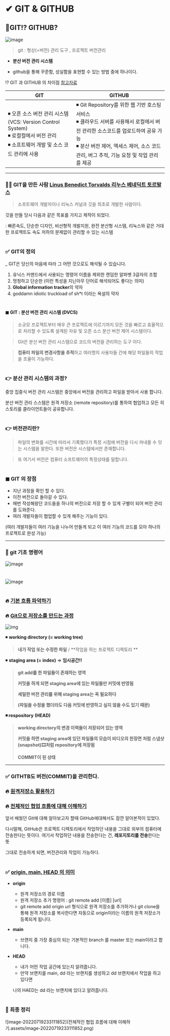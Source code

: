 # ✔ GIT & GITHUB

## 🔻GIT!? GITHUB? 

![image](https://user-images.githubusercontent.com/99783474/180269641-e220d4e4-994e-4568-879f-ad612023b171.png)


> git : 형상(=버전) 관리 도구 , 프로젝트 버전관리

* **분산 버전 관리 시스템**

* github을 통해 꾸준함, 성실함을 표현할 수 있는 방법 중에 하나이다. 



⁉ GIT 과 GITHUB 의 차이점 [참고자료](https://cocoon1787.tistory.com/723)

| GIT                                                          | GITHUB                                                       |
| ------------------------------------------------------------ | ------------------------------------------------------------ |
| ◾ 오픈 소스 버전 관리 시스템(VCS: Version Control System) <br/>◾ 로컬컬에서 버전 관리 <br/>◾ 소프트웨어 개발 및 소스 코드 관리에 사용 | ◾ Git Repository를 위한 웹 기반 호스팅 서비스<br/>◾ 클라우드 서버를 사용해서 로컬에서 버전 관리한 소스코드를 업로드하여 공유 가능<br/>◾ 분산 버전 제어, 액세스 제어, 소스 코드 관리, 버그 추적, 기능 요청 및 작업 관리를 제공 |
---

### 👨‍🔬 GIT을 만든 사람  [Linus Benedict Torvalds 리누스 베네딕트 토르발스](https://ko.wikipedia.org/wiki/리누스_토르발스)
>  소프트웨어 개발자이나 리눅스 커널과 깃을 최초로 개발한 사람이다. 

깃을 만들 당시 다음과 같은 목표를 가지고 제작이 되었다. 

: 빠른속도, 단순한 디자인, 비선형적 개발지원, 완전 분산형 시스템, 리눅스와 같은 거대한 프로젝트도 속도 저하의 문제없이 관리할 수 있는 시스템 
#

### ✅ **GIT의 정의**

_ GIT은 당신의 마음에 따라 그 어떤 것으로도 해석될 수 있습니다. 

1) 유닉스 커맨드에서 사용되는 명령어 이름을 제외한 랜덤한 알파벳 3글자의 조합
2) 멍청하고 단순한 (이런 특성을 지닌아무 단어로 해석되어도 좋다는 의미)
3) **Global information tracker**의 약자 
4) goddamn idiotic truckload of sh*t 이라는 욕설의 약자
#
#### ◼ GIT : 분산 버전 관리 시스템 (DVCS)

>  소규모 프로젝트부터 매우 큰 프로젝트에 이르기까지 모든 것을 빠르고 효율적으로 처리할 수 있도록 설계된 자유 및 오픈 소스 분산 버전 제어 시스템이다. 

> Git은 분산 버전 관리 시스템으로 코드의 버전을 관리하는 도구 이다. 

> **컴퓨터 파일의 변경사항을 추적**하고 여러명의 사용자들 간에 해당 파일들의 작업을 조율이 가능하다.

#
### **👉  분산 관리 시스템의 과정?**

중앙 집중식 버전 관리 시스템은 중앙에서 버전을 관리하고 파일을 받아서 사용 합니다. 

분산 버전 관리 스스템은 원격 저장소 (remote repository)를 통하여 협업하고 모든 히스토리를 클라이언트들이 공유합니다. 
#
### 👉 **버전관리란?**

> 파일의 변화를 시간에 따라서 기록했다가 특정 시점에 버전을 다시 꺼내올 수 잇는 시스템을 말한다. 또한 버전은 시스템에서만 존재합니다. 

> 또 여기서 버전은 컴퓨터 소프트웨어의 특정상태를 말합니다.

#
### ◼ **GIT 의 장점**

- 지난 과정을 확인 할 수 있다. 
- 이전 버전으로 돌아갈 수 있다. 
- 매번 작성해왔던 코드들을 하나의 버전으로 저장 할 수 있게 구별이 되어 버전 관리를 도와준다. 
- 여러 개발자들이 협업할 수 있게 해주는 기능이 있다. 

(여러 개발자들이 여러 기능을 나누어 만들게 되고 이 여러 기능의 코드를 모아 하나의 프로젝트로 완성 가능)

---

### 🚀 git 기초 명령어 
![image](https://user-images.githubusercontent.com/99783474/180272903-cfcd50cc-2c0b-4a7e-b756-df2ec8a73ab6.png)
#
![image](https://user-images.githubusercontent.com/99783474/180273137-aad74927-cd1f-4d51-a3e4-ffd0f6230c58.png)
#
### 🔥 [기본 흐름 파악하기](https://github.com/oiosu/git_github/blob/main/git/GIT_%EB%B2%84%EC%A0%84%20%EA%B8%B0%EB%A1%9D%ED%95%98%EA%B8%B0.md)
### 🔥 [Git으로 저장소를 만드는 과정](https://github.com/oiosu/git_github/blob/main/git/GIT%EC%9C%BC%EB%A1%9C%20%EC%A0%80%EC%9E%A5%EC%86%8C%EB%A5%BC%20%EB%A7%8C%EB%93%9C%EB%8A%94%20%EA%B3%BC%EC%A0%95.md)
![img](https://blog.kakaocdn.net/dn/7FX0D/btrzRWIBfMw/ybArp9hsGQ8kC8gcXHU2o0/img.png)


◾ **working directory (= working tree)**

> **내가 작업 또는 수정한 파일** / **작업을 하는 프로젝트 디렉토리 **

◾ **staging area (= index)** => **임시공간!!**

> **git add를 한 파일들이 존재하는 영역**
>
> **커밋을 하게 되면 staging area에 있는 파일들만 커밋에 반영됨**
>
> **세밀한 버전 관리를 위해 staging area는 꼭 필요하다** 
>
> **(파일을 수정을 했더라도 다음 커밋에 반영하고 싶지 않을 수도 있기 때문)**

**◾ respository** **(HEAD)**

> **working directory의 변경 이력들이 저장되어 있는 영역**
>
> **커밋을 하면 staging area에 있던 파일들의 모습이 비디오의 한장면 처럼 스냅샷(snapshot)🎞처럼 repository에 저장됨**
>
> **COMMIT이 된 상태** 
---

### ✅ GITHTB도 버전(COMMIT)을 관리한다. 
### 🔥 [원격저장소 활용하기](https://github.com/oiosu/git_github/blob/main/github/GITHUB_%EC%9B%90%EA%B2%A9%EC%A0%80%EC%9E%A5%EC%86%8C%20%ED%99%9C%EC%9A%A9%ED%95%98%EA%B8%B0.md)
### 🔥 [전체적인 협업 흐름에 대해 이해하기](https://github.com/oiosu/git_github/blob/main/git/%EC%A0%84%EC%B2%B4%EC%A0%81%EC%9D%B8%20%ED%98%91%EC%97%85%20%ED%9D%90%EB%A6%84%EC%97%90%20%EB%8C%80%ED%95%B4%20%EC%9D%B4%ED%95%B4%ED%95%98%EA%B8%B0.md)
앞서 배웠던 Git에 대해 알아보고자 할때 GitHub에대해서도 잠깐 알아본적이 있었다. 

다시말해, GitHub은 프로젝트 디렉토리에서 작업하던 내용을 그대로 외부의 컴퓨터에 전송한다는 뜻이다.  여기서 작업하던 내용을 전송한다는 건, **레포지토리를 전송**한다는 뜻

그대로 전송하게 되면, 버전관리와 작업이 가능하다. 
#

### ✅ [origin, main, HEAD 의 의미](https://www.inflearn.com/questions/27696)

* **origin** 

  * 원격 저장소의 경로 이름 
  * 원격 저장소 추가 명령어 : git remote add [이름] [url]
  * git remote add origin url 형식으로 원격 저장소를 추가하거나 git clone을 통해 원격 저장소를 복사한다면 자동으로 origin이라는 이름의 원격 저장소가 등록되게 됩니다. 

* **main**

  * 브랜치 중 가장 중심의 되는 기본적인 branch 를 master 또는 main이라고 합니다. 

* **HEAD** 

  * 내가 어떤 작업 공간에 있는지 알려줍니다. 
  * 만약 브랜치를 main, dd 라는 브랜치를 생성하고 dd 브랜치에서 작업을 하고 있다면 

  나의 HAED는 dd 라는 브랜치에 있다고 알려줍니다. 
#

### 🥳 최종 정리 


![image-20220719233111852](전체적인 협업 흐름에 대해 이해하기.assets/image-20220719233111852.png)



